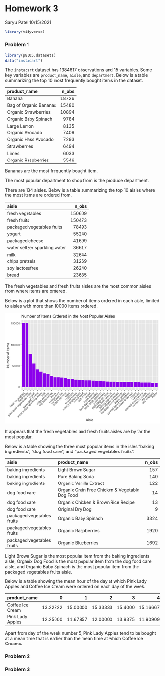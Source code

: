 Homework 3
================
Saryu Patel
10/15/2021

``` r
library(tidyverse)
```

### Problem 1

``` r
library(p8105.datasets)
data("instacart")
```

The `instacart` dataset has 1384617 observations and 15 variables. Some
key variables are `product_name`, `aisle`, and `department`. Below is a
table summarizing the top 10 most frequently bought items in the
dataset.

| product\_name          | n\_obs |
|:-----------------------|-------:|
| Banana                 |  18726 |
| Bag of Organic Bananas |  15480 |
| Organic Strawberries   |  10894 |
| Organic Baby Spinach   |   9784 |
| Large Lemon            |   8135 |
| Organic Avocado        |   7409 |
| Organic Hass Avocado   |   7293 |
| Strawberries           |   6494 |
| Limes                  |   6033 |
| Organic Raspberries    |   5546 |

Bananas are the most frequently bought item.

The most popular department to shop from is the produce department.

There are 134 aisles. Below is a table summarizing the top 10 aisles
where the most items are ordered from.

| aisle                         | n\_obs |
|:------------------------------|-------:|
| fresh vegetables              | 150609 |
| fresh fruits                  | 150473 |
| packaged vegetables fruits    |  78493 |
| yogurt                        |  55240 |
| packaged cheese               |  41699 |
| water seltzer sparkling water |  36617 |
| milk                          |  32644 |
| chips pretzels                |  31269 |
| soy lactosefree               |  26240 |
| bread                         |  23635 |

The fresh vegetables and fresh fruits aisles are the most common aisles
from where items are ordered.

Below is a plot that shows the number of items ordered in each aisle,
limited to aisles with more than 10000 items ordered.

![](p8105_hw3_sp4029_files/figure-gfm/unnamed-chunk-4-1.png)<!-- -->

It appears that the fresh vegetables and fresh fruits aisles are by far
the most popular.

Below is a table showing the three most popular items in the isles
“baking ingredients”, “dog food care”, and “packaged vegetables fruits”.

| aisle                      | product\_name                                   | n\_obs |
|:---------------------------|:------------------------------------------------|-------:|
| baking ingredients         | Light Brown Sugar                               |    157 |
| baking ingredients         | Pure Baking Soda                                |    140 |
| baking ingredients         | Organic Vanilla Extract                         |    122 |
| dog food care              | Organix Grain Free Chicken & Vegetable Dog Food |     14 |
| dog food care              | Organix Chicken & Brown Rice Recipe             |     13 |
| dog food care              | Original Dry Dog                                |      9 |
| packaged vegetables fruits | Organic Baby Spinach                            |   3324 |
| packaged vegetables fruits | Organic Raspberries                             |   1920 |
| packaged vegetables fruits | Organic Blueberries                             |   1692 |

Light Brown Sugar is the most popular item from the baking ingredients
aisle, Organix Dog Food is the most popular item from the dog food care
aisle, and Organic Baby Spinach is the most popular item from the
packaged vegetables fruits aisle.

Below is a table showing the mean hour of the day at which Pink Lady
Apples and Coffee Ice Cream were ordered on each day of the week.

| product\_name    |        0 |        1 |        2 |       3 |        4 |        5 |        6 |
|:-----------------|---------:|---------:|---------:|--------:|---------:|---------:|---------:|
| Coffee Ice Cream | 13.22222 | 15.00000 | 15.33333 | 15.4000 | 15.16667 | 10.33333 | 12.35294 |
| Pink Lady Apples | 12.25000 | 11.67857 | 12.00000 | 13.9375 | 11.90909 | 13.86957 | 11.55556 |

Apart from day of the week number 5, Pink Lady Apples tend to be bought
at a mean time that is earlier than the mean time at which Coffee Ice
Creams.

### Problem 2

### Problem 3
